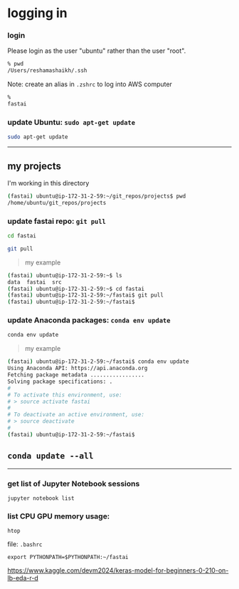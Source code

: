# logging in

### login
Please login as the user "ubuntu" rather than the user "root".

```bash
% pwd
/Users/reshamashaikh/.ssh
```

Note:  create an alias in `.zshrc` to log into AWS computer
```bash
% 
fastai
```

### update Ubuntu: `sudo apt-get update`
```bash
sudo apt-get update
```

---
## my projects
I'm working in this directory  
```bash
(fastai) ubuntu@ip-172-31-2-59:~/git_repos/projects$ pwd
/home/ubuntu/git_repos/projects
```

### update fastai repo:  `git pull` 
```bash
cd fastai
```
```bash
git pull
```

>my example
```bash
(fastai) ubuntu@ip-172-31-2-59:~$ ls
data  fastai  src
(fastai) ubuntu@ip-172-31-2-59:~$ cd fastai
(fastai) ubuntu@ip-172-31-2-59:~/fastai$ git pull
(fastai) ubuntu@ip-172-31-2-59:~/fastai$
```

### update Anaconda packages:  `conda env update`
```bash
conda env update
```
>my example
```bash
(fastai) ubuntu@ip-172-31-2-59:~/fastai$ conda env update
Using Anaconda API: https://api.anaconda.org
Fetching package metadata .................
Solving package specifications: .
#
# To activate this environment, use:
# > source activate fastai
#
# To deactivate an active environment, use:
# > source deactivate
#
(fastai) ubuntu@ip-172-31-2-59:~/fastai$
```
## `conda update --all`

---

### get list of Jupyter Notebook sessions
```
jupyter notebook list
```

### list CPU GPU memory usage:  
```
htop
```

file:  `.bashrc`  
```
export PYTHONPATH=$PYTHONPATH:~/fastai
```
https://www.kaggle.com/devm2024/keras-model-for-beginners-0-210-on-lb-eda-r-d



